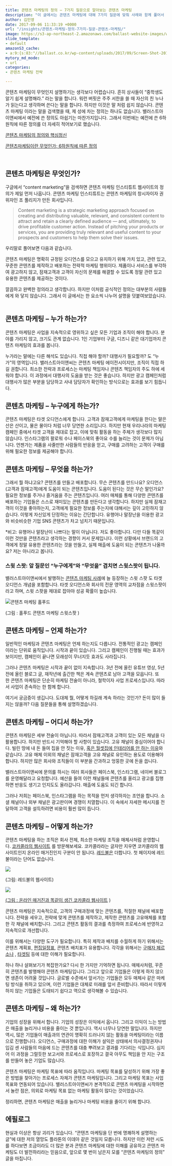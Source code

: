 ```yaml
---
title: 콘텐츠 마케팅의 정의 – 7가지 질문으로 알아보는 콘텐츠 마케팅
description: "이 글에서는 콘텐츠 마케팅에 대해 7가지 질문에 맞춰 사례와 함께 풀어서 설명합니다. 콘텐츠 마케팅의 공식 정의는 다음과 같습니다. 콘텐츠 마케팅은 명확히 규정된 오디언스를 모으고 유지하기위해 가치 있고, 관련 있고, 꾸준한 콘텐츠를 제작하고 배포하는 전략적 마케팅"
author: 김민영
date: 2017-09-06 11:33:19 +0000
url: "/insights/콘텐츠-마케팅-정의-7가지-질문-콘텐츠-마케팅/"
image: https://s3-ap-northeast-2.amazonaws.com/ballast-website-images/wp-content/uploads/2017/09/15105829/what-is-content-marketing.png
slide_template:
- default
amazonS3_cache:
- a:9:{s:83:"//ballast.co.kr/wp-content/uploads/2017/09/Screen-Shot-2017-09-06-at-8.13.26-PM.png";i:53307;s:133:"//s3-ap-northeast-2.amazonaws.com/ballast-website-images/wp-content/uploads/2017/09/15105823/Screen-Shot-2017-09-06-at-8.13.26-PM.png";i:53307;s:83:"//ballast.co.kr/wp-content/uploads/2017/09/Screen-Shot-2017-09-06-at-8.05.19-PM.png";i:53306;s:133:"//s3-ap-northeast-2.amazonaws.com/ballast-website-images/wp-content/uploads/2017/09/15105824/Screen-Shot-2017-09-06-at-8.05.19-PM.png";i:53306;s:83:"//ballast.co.kr/wp-content/uploads/2017/09/Screen-Shot-2017-09-06-at-8.05.04-PM.png";i:53305;s:133:"//s3-ap-northeast-2.amazonaws.com/ballast-website-images/wp-content/uploads/2017/09/15105826/Screen-Shot-2017-09-06-at-8.05.04-PM.png";i:53305;s:87:"//www.ballast.co.kr/wp-content/uploads/2017/09/Screen-Shot-2017-09-06-at-8.13.26-PM.png";i:53307;s:87:"//www.ballast.co.kr/wp-content/uploads/2017/09/Screen-Shot-2017-09-06-at-8.05.19-PM.png";i:53306;s:87:"//www.ballast.co.kr/wp-content/uploads/2017/09/Screen-Shot-2017-09-06-at-8.05.04-PM.png";i:53305;}
mytory_md_mode:
- url
categories:
- 콘텐츠 마케팅 전략

---
```

콘텐츠 마케팅이 무엇인지 설명하기는 생각보다 어렵습니다. 흔히 상사들이 “중학생도 알기 쉽게 설명해라.” 라는 말을 합니다. 워런 버핏은 주주 서한을 쓸 때 자신의 친 누나가 읽는다고 생각하며 쓴다는 말을 합니다. 하지만 이것은 말 처럼 쉽지 않습니다. 콘텐츠 마케팅 이라는 말을 검색했을 때, 제 성에 차는 정의는 하나도 없습니다. 밸러스트아이앤씨에서 예전에 쓴 정의도 아쉽기는 마찬가지입니다. 그래서 이번에는 예전에 쓴 6하원칙에 따른 정의를 더 자세히 적어보기로 했습니다.

[콘텐츠 마케팅의 정의와 핵심정신](/insights/%ec%bd%98%ed%85%90%ec%b8%a0-%eb%a7%88%ec%bc%80%ed%8c%85%ec%9d%98-%ec%a0%95%ec%9d%98%ec%99%80-%ed%95%b5%ec%8b%ac%ec%a0%95%ec%8b%a0/)

[콘텐츠마케팅이란 무엇인가; 6하원칙에 따른 정의](/insights/2017524content-marketng-definition/)

&nbsp;

## 콘텐츠 마케팅은 무엇인가?

구글에서 “content marketing”을 검색하면 콘텐츠 마케팅 인스티튜트 웹사이트의 정의가 제일 먼저 나옵니다. 콘텐츠 마케팅 인스티튜트는 콘텐츠 마케팅의 창시자이자 권위자인 조 풀리지가 만든 회사입니다.

> Content marketing is a strategic marketing approach focused on creating and distributing valuable, relevant, and consistent content to attract and retain a clearly defined audience — and, ultimately, to drive profitable customer action. Instead of pitching your products or services, you are providing truly relevant and useful content to your prospects and customers to help them solve their issues.

우리말로 풀어보면 다음과 같습니다.

콘텐츠 마케팅은 명확히 규정된 오디언스를 모으고 유지하기 위해 가치 있고, 관련 있고, 꾸준한 콘텐츠를 제작하고 배포하는 전략적 마케팅 행위이다. 제품이나 서비스를 부각하여 광고하지 않고, 잠재고객과 고객이 자신의 문제를 해결할 수 있도록 정말 관련 있고 유용한 콘텐츠를 제공하는 것이다.

깔끔하고 완벽한 정의라고 생각합니다. 하지만 이처럼 공식적인 정의는 대부분의 사람들에게 와 닿지 않습니다. 그래서 이 글에서는 한 요소씩 나누어 설명을 덧붙여보았습니다.
&nbsp;

## 콘텐츠 마케팅 – 누가 하는가?

콘텐츠 마케팅은 사업을 지속적으로 영위하고 싶은 모든 기업과 조직이 해야 합니다. 분야를 가리지 않고, 크기도 관계 없습니다. 1인 기업부터 구글, 디즈니 같은 대기업까지 콘텐츠 마케팅의 효과를 봅니다.

누가라는 말에는 다른 해석도 있습니다. 직접 해야 할까? 대행사가 필요할까? 도 “누가”의 영역입니다. 밸러스트아이앤씨는 콘텐츠 마케팅 에이전시이지만, 조직이 직접 하길 권합니다. 최소한 전략과 프로세스는 마케팅 책임자나 콘텐츠 책임자의 주도 하에 세워야 합니다. 이 과정에서 대행사의 도움을 받는 것은 좋습니다. 하지만 광고 캠페인처럼 대행사가 많은 부분을 담당하고 사내 담당자가 확인하는 방식으로는 효과를 보기 힘듭니다.
&nbsp;
## 콘텐츠 마케팅 – 누구에게 하는가?

콘텐츠 마케팅은 타겟 오디언스에게 합니다. 고객과 잠재고객에게 마케팅을 한다는 말은 산은 산이고, 물은 물이다 처럼 너무 당연한 소리입니다. 하지만 현재 우리나라의 마케팅 캠페인 중에서 타겟 고객을 제대로 잡고, 이에 맞춰 활동을 하는 주체가 생각보다 많지 않습니다. 인스타그램의 팔로워 수나 페이스북의 좋아요 수를 늘리는 것이 문제가 아닙니다. 언젠가는 제품을 사줄만한 사람들의 반응을 얻고, 구매를 고려하는 고객이 구매를 위해 필요한 정보를 제공해야 합니다.
&nbsp;
## 콘텐츠 마케팅 – 무엇을 하는가?

그래서 뭘 하냐고요? 콘텐츠를 만들고 배포합니다. 무슨 콘텐츠를 만드나요? 오디언스(고객과 잠재고객)에게 도움이 되는 콘텐츠입니다. 도움이 된다는 것은 무슨 말인가요? 필요한 정보를 주거나 즐거움을 주는 콘텐츠입니다. 여러 매체를 통해 다양한 콘텐츠를 배포하는 기업들은 스스로 재미있는 콘텐츠를 만든다고 생각합니다. 하지만 실제 잠재고객이 이것을 좋아하는지, 고객에게 필요한 정보를 주는지에 대해서는 깊이 고민하지 않습니다. 이렇게 자신있게 단정하는 이유는 간단합니다. 유행어나 말장난을 이용한 광고와 비슷비슷한 기업 SNS 콘텐츠가 차고 넘치기 때문입니다.

\*비고: 유행어나 말장난이 나쁘다는 말이 아닙니다. 저도 좋아합니다. 다만 다들 똑같이 이런 것만을 콘텐츠라고 생각하는 경향이 커서 문제입니다. 이런 상황에서 브랜드의 고객에게 정말 유용한 콘텐츠라는 것을 만들고, 실제 매출에 도움이 되는 콘텐츠가 나올까요? 저는 아니라고 봅니다.
&nbsp;
### 스윗 스팟: 앞 질문인 “누구에게”와 “무엇을” 겹치면 스윗스팟이 됩니다.

밸러스트아이앤씨에서 발행하는 <a href="/categories/case-study/" target="_blank" rel="noopener">콘텐츠 마케팅 사례</a>에 늘 등장하는 스윗 스팟 도 타겟 오디언스 개념을 포함합니다. 타겟 오디언스와 회사의 전문 영역의 교차점을 스윗스팟이라고 하며, 스윗 스팟을 제대로 잡아야 성공 확률이 높습니다.

![콘텐츠 마케팅 홀푸드](https://s3-ap-northeast-2.amazonaws.com/ballast-website-images/wp-content/uploads/2017/09/15105823/Screen-Shot-2017-09-06-at-8.13.26-PM.png)

(그림 : 홀푸드 콘텐츠 마케팅 스윗스팟 )
&nbsp;
## 콘텐츠 마케팅 – 언제 하는가?

일반적인 마케팅과 콘텐츠 마케팅은 언제 하는지도 다릅니다. 전통적인 광고는 캠페인 이라는 단위로 움직입니다. 시작과 끝이 있습니다. 그리고 캠페인이 진행될 때는 효과가 보이지만, 캠페인이 끝나면 모래성이 무너지듯 효과도 사라집니다.

그러나 콘텐츠 마케팅은 시작과 끝이 없이 지속합니다. 3년 전에 올린 유튜브 영상, 5년 전에 올린 블로그 글, 재작년에 출간한 책은 계속 콘텐츠로 남아 고객을 모읍니다. 또한 콘텐츠 마케팅은 단순히 마케팅 전술이 아니라, 철학이자 사업 프로세스입니다. 따라서 사업이 존속하는 한 함께 합니다.

여기서 궁금증이 생깁니다. 도대체 뭘, 어떻게 하길래 계속 하라는 것인가? 돈이 많이 들지는 않을까? 다음 질문들을 통해 설명하겠습니다.
&nbsp;
## 콘텐츠 마케팅 – 어디서 하는가?

콘텐츠 마케팅은 세부 전술이 아닙니다. 따라서 잠재고객과 고객이 있는 모든 채널을 다 활용합니다. 하지만 반드시 기억해야 할 사항이 있습니다. 고유 채널이 중심이어야 합니다. 빌린 땅에 내 돈 들여 집을 안 짓는 이유, [혹은 월셋집에 인테리어를 안 하는 이유](/insights/%eb%8b%b9%ec%8b%a0%ec%9d%b4-%ec%bd%98%ed%85%90%ec%b8%a0-%eb%a7%88%ec%bc%80%ed%8c%85%ec%9d%84-%ed%95%b4%ec%95%bc%ed%95%98%eb%8a%94-%ec%9d%b4%ec%9c%a0/)와 같습니다. 고유 매체 이외의 채널은 잠재고객을 고유 채널로 유인하는 용도로 이용해야 합니다. 하지만 많은 회사와 조직들이 이 부분을 간과하고 엉뚱한 곳에 돈을 씁니다.

밸러스트아이앤씨에 문의를 하시는 여러 회사들은 페이스북, 인스타그램, 네이버 블로그를 운영해달라고 요청합니다. 예산을 들여 이런 채널들에 콘텐츠를 올리고 광고를 집행하면 반응도 생기고 인지도도 올라갑니다. 매출에 도움도 되긴 합니다.

그러나 저희는 페이스북, 인스타그램을 하는 목적을 먼저 생각하자는 조언을 합니다. 소셜 채널이나 외부 채널은 광고판이며 경쟁이 치열합니다. 이 속에서 자세한 메시지를 전달하여 고객을 설득하려면 비용이 훨씬 많이 듭니다.
&nbsp;
## 콘텐츠 마케팅 – 어떻게 하는가?

콘텐츠 마케팅을 하는 조직은 회사 전체, 최소한 마케팅 조직을 매체사처럼 운영합니다. [코카콜라의 웹사이트](http://www.coca-colacompany.com) 를 방문해보세요. 코카콜라라는 글자만 지우면 코카콜라의 웹사이트인지 온라인 매거진인지 구분이 안 됩니다. [레드불은](https://www.redbull.com/kr-ko/) 더합니다. 첫 페이지에 레드불이라는 단어도 없습니다.

![](https://s3-ap-northeast-2.amazonaws.com/ballast-website-images/wp-content/uploads/2017/09/15105824/Screen-Shot-2017-09-06-at-8.05.19-PM.png)

(그림: 레드불의 웹사이트)

![](https://s3-ap-northeast-2.amazonaws.com/ballast-website-images/wp-content/uploads/2017/09/15105826/Screen-Shot-2017-09-06-at-8.05.04-PM.png)

[(그림 : 온라인 매거진과 똑같이 생긴 코카콜라 웹사이트](http://www.coca-colacompany.com) )

콘텐츠 마케팅은 지속적으로, 고객의 구매과정에 맞는 콘텐츠를, 적절한 채널에 배포합니다. 전략을 세우고, 전략에 맞게 콘텐츠를 제작하고, 제작한 콘텐츠를 고유매체를 포함한 각 채널에 배치합니다. 그리고 콘텐츠 활동의 결과를 측정하여 프로세스에 반영하고 지속적으로 개선합니다.

이를 위해서는 다양한 도구가 필요합니다. 특히 제작과 배치를 수월하게 하기 위해서는 콘텐츠 계획표, [편집일정표](/insights/편집일정표-양식/), 콘텐츠 배치표가 유용합니다. 각각을 위해서는 [구매자 페르소나](/what-we-do/%ec%84%9c%eb%b9%84%ec%8a%a4-%ec%bd%98%ed%85%90%ec%b8%a0-%eb%a7%88%ec%bc%80%ed%8c%85-%ec%a0%84%eb%9e%b5/%ea%b5%ac%eb%a7%a4%ec%9e%90-%ed%8e%98%eb%a5%b4%ec%86%8c%eb%82%98/) , [타겟팅](/insights/%eb%a7%88%ec%bc%80%ed%8c%85-%ed%9a%a8%ea%b3%bc-%eb%86%92%ec%9d%b4%ea%b3%a0-%ea%b4%91%ea%b3%a0%eb%b9%84-%ec%a4%84%ec%9d%b4%eb%8a%94-%ed%83%80%ea%b2%9f%ed%8c%85-%eb%a6%ac%ed%83%80%ea%b2%9f%ed%8c%85/) 등에 대한 이해가 필요합니다.

하나 하나 살펴보기가 복잡한가요? 다시 한 가지만 기억하면 됩니다. 매체사처럼, 꾸준히 콘텐츠를 발행해야 콘텐츠 마케팅입니다. 그리고 앞으로 기업들은 이렇게 하지 않으면 생존이 어려울 것입니다. 글로벌 수준에서 앞서가는 기업들은 모두 매체사 같은 마케팅 방식을 취하고 있으며, 이런 기업들은 대체로 미래를 앞서 준비합니다. 따라서 이렇게 하지 않는 기업들은 도태되기 쉽다고 역으로 생각해볼 수 있습니다.
&nbsp;
## 콘텐츠 마케팅 – 왜 하는가?

기업의 성장을 위해서 합니다. 기업의 성장은 이익에서 옵니다. 그리고 이익이 느는 방법은 매출을 늘리거나 비용을 줄이는 것 뿐입니다. 역시 너무나 당연한 말입니다. 하지만 역시, 많은 기업들이 매출과의 연관이 명확히 드러나지 않는 활동을 마케팅이라는 이름으로 진행합니다. 오디언스, 구매과정에 대한 이해가 설익은 상태에서 의사결정권자나 입김 센 사람들의 마음에 드는 콘텐츠를 대충 뿌려보고 결과를 기다리는 식입니다. 심지어 이 과정을 그럴듯한 보고서와 프로세스로 포장하고 결국 아무도 책임을 안 지는 구조를 만들어 놓은 기업도 많습니다.

콘텐츠 마케팅은 마케팅 목표에 따라 움직입니다. 마케팅 목표를 달성하기 위해 가장 좋은 방법을 찾아가는 프로세스 자체가 콘텐츠 마케팅입니다. 그리고 마케팅 목표는 사업 목표와 연동되어 있습니다. 밸러스트아이앤씨가 본격적으로 콘텐츠 마케팅을 시작하면서 놀란 점은, 의외로 마케팅 목표 없는 마케팅 활동이 많다는 것이었습니다.

정리하면, 콘텐츠 마케팅은 매출을 늘리거나 마케팅 비용을 줄이기 위해 합니다.
&nbsp;
## 에필로그

현실과 이상은 항상 괴리가 있습니다. “콘텐츠 마케팅을 단 번에 명쾌하게 설명하는 글”에 대한 저의 열망도 플라톤의 이데아 같은 것일지 모릅니다. 하지만 이런 저런 시도를 하다보면 조금이라도 더 많은 분과 콘텐츠 마케팅에 대한 이해를 공유하고 콘텐츠 마케팅도 더 발전하리라는 믿음으로, 앞으로 몇 번이 남은지 모를 “콘텐츠 마케팅의 정의” 글을 마칩니다.
